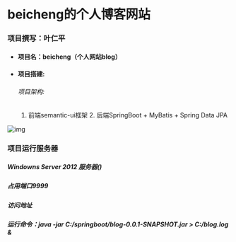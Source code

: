 # beicheng的个人博客网站

### 项目撰写：叶仁平

- #### 项目名：beicheng（个人网站blog）

- #### 项目搭建:

  ###### 	项目架构:

  1. 前端semantic-ui框架
     2. 后端SpringBoot + MyBatis + Spring Data JPA



![img](https://pic4.zhimg.com/80/v2-ac42c4baf1735defb418bcabd086e332_hd.jpg)



### 项目运行服务器

##### 	Windowns Server 2012 服务器()

##### 	占用端口9999

##### 	访问地址

##### 	运行命令：java -jar C:/springboot/blog-0.0.1-SNAPSHOT.jar > C:/blog.log &
